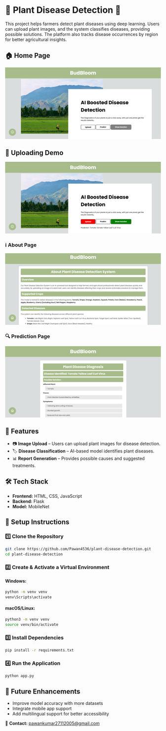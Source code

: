 # 🌿 Plant Disease Detection 🌱  

This project helps farmers detect plant diseases using deep learning. Users can upload plant images, and the system classifies diseases, providing possible solutions. The platform also tracks disease occurrences by region for better agricultural insights.  

## 🏠 Home Page
![Home Page](assets/Home%20Page.png)

## 🔹 Uploading Demo
![Demo](assets/Uploading%20Demo.png)

### ℹ️ About Page  
![About Page](assets/About.png)

### 🔍 Prediction Page  
![Prediction Page](assets/Prediction.png)

## 🔹 Features  
- 📷 **Image Upload** – Users can upload plant images for disease detection.  
- 🏷️ **Disease Classification** – AI-based model identifies plant diseases.  
- 📊 **Report Generation** – Provides possible causes and suggested treatments.  

## 🛠️ Tech Stack  
- **Frontend:** HTML, CSS, JavaScript  
- **Backend:** Flask  
- **Model:** MobileNet  

## 🚀 Setup Instructions  

### 1️⃣ Clone the Repository  
```bash
git clone https://github.com/Pawan4536/plant-disease-detection.git
cd plant-disease-detection
```

### 2️⃣ Create & Activate a Virtual Environment  
#### Windows:  
```bash
python -m venv venv
venv\Scripts\activate
```
#### macOS/Linux:  
```bash
python3 -m venv venv
source venv/bin/activate
```

### 3️⃣ Install Dependencies  
```bash
pip install -r requirements.txt
```

### 4️⃣ Run the Application  
```bash
python app.py
```

## 📌 Future Enhancements  
- Improve model accuracy with more datasets  
- Integrate mobile app support  
- Add multilingual support for better accessibility  

📧 **Contact:** pawankumar27112005@gmail.com
